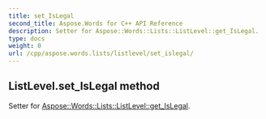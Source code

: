 ```yaml
---
title: set_IsLegal
second_title: Aspose.Words for C++ API Reference
description: Setter for Aspose::Words::Lists::ListLevel::get_IsLegal. 
type: docs
weight: 0
url: /cpp/aspose.words.lists/listlevel/set_islegal/
---
```

## ListLevel.set_IsLegal method


Setter for [Aspose::Words::Lists::ListLevel::get_IsLegal](./get_islegal/).

